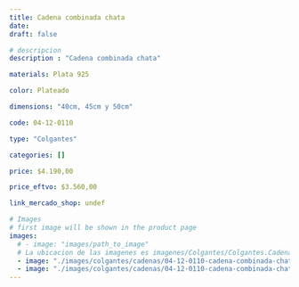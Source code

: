 ```yaml
---
title: Cadena combinada chata
date: 
draft: false

# descripcion
description : "Cadena combinada chata"

materials: Plata 925

color: Plateado

dimensions: "40cm, 45cm y 50cm"

code: 04-12-0110

type: "Colgantes"

categories: []

price: $4.190,00

price_eftvo: $3.560,00

link_mercado_shop: undef

# Images
# first image will be shown in the product page
images:
  # - image: "images/path_to_image"
  # La ubicacion de las imagenes es imagenes/Colgantes/Colgantes.Cadenas/04-12-0110-cadena-combinada-chata
  - image: "./images/colgantes/cadenas/04-12-0110-cadena-combinada-chata_a.JPG"
  - image: "./images/colgantes/cadenas/04-12-0110-cadena-combinada-chata_b.JPG"
---
```

